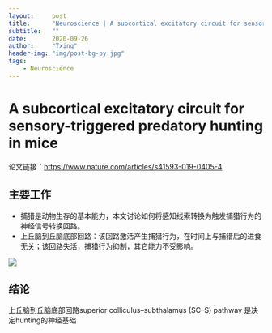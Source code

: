 ```yaml
---
layout:     post
title:      "Neuroscience | A subcortical excitatory circuit for sensory-triggered predatory hunting in mice"
subtitle:   ""
date:       2020-09-26
author:     "Txing" 
header-img: "img/post-bg-py.jpg"
tags:
    - Neuroscience
---
```


# A subcortical excitatory circuit for sensory-triggered predatory hunting in mice

论文链接：https://www.nature.com/articles/s41593-019-0405-4

## 主要工作

- 捕猎是动物生存的基本能力，本文讨论如何将感知线索转换为触发捕猎行为的神经信号转换回路。
- 上丘脑到丘脑底部回路：该回路激活产生捕猎行为，在时间上与捕猎后的进食无关；该回路失活，捕猎行为抑制，其它能力不受影响。

![](https://raw.githubusercontent.com/txing-casia/txing-casia.github.io/master/img/20200925-1.png)

## 结论

上丘脑到丘脑底部回路superior colliculus–subthalamus (SC–S) pathway 是决定hunting的神经基础
